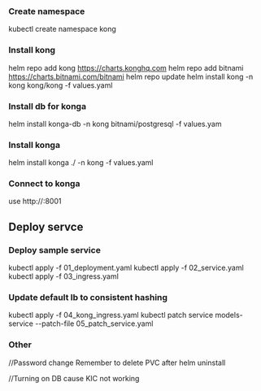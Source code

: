 ### Create namespace
kubectl create namespace kong

### Install kong
helm repo add kong https://charts.konghq.com
helm repo add bitnami https://charts.bitnami.com/bitnami
helm repo update
helm install kong -n kong kong/kong -f values.yaml

### Install db for konga
helm install konga-db -n kong bitnami/postgresql -f values.yam

### Install konga
helm install konga ./ -n kong -f values.yaml

### Connect to konga
use http://<kong admin cluster ip>:8001

## Deploy servce
### Deploy sample service
kubectl apply -f 01_deployment.yaml
kubectl apply -f 02_service.yaml
kubectl apply -f 03_ingress.yaml

### Update default lb to consistent hashing
kubectl apply -f 04_kong_ingress.yaml
kubectl patch service models-service --patch-file 05_patch_service.yaml

### Other
//Password change
Remember to delete PVC after helm uninstall

//Turning on DB cause KIC not working